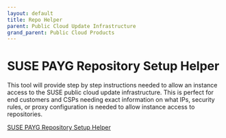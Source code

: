 ```yaml
---
layout: default
title: Repo Helper
parent: Public Cloud Update Infrastructure
grand_parent: Public Cloud Products
---
```


# SUSE PAYG Repository Setup Helper

This tool will provide step by step instructions needed to allow an instance access to the SUSE public cloud update infrastructure.  This is perfect for end customers and CSPs needing exact information on what IPs, security rules, or proxy configuration is needed to allow instance access to repositories.

[SUSE PAYG Repository Setup Helper](https://opensource.suse.com/premium-support/helper/)
